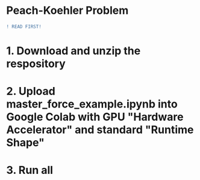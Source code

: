 # Peach-Koehler Problem

```diff
! READ FIRST! 
```

# 1. Download and unzip the respository
# 2. Upload master_force_example.ipynb into Google Colab with GPU "Hardware Accelerator" and standard "Runtime Shape"
# 3. Run all
